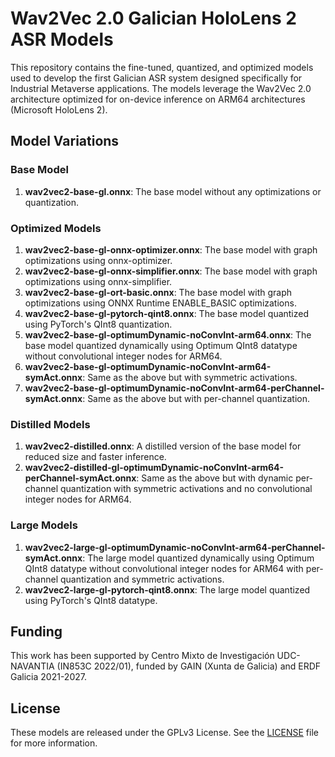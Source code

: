 # Wav2Vec 2.0 Galician HoloLens 2 ASR Models

This repository contains the fine-tuned, quantized, and optimized models used to develop the first Galician ASR system designed specifically for Industrial Metaverse applications. The models leverage the Wav2Vec 2.0 architecture optimized for on-device inference on ARM64 architectures (Microsoft HoloLens 2).

## Model Variations

### Base Model

1. **wav2vec2-base-gl.onnx**: The base model without any optimizations or quantization.

### Optimized Models

1. **wav2vec2-base-gl-onnx-optimizer.onnx**: The base model with graph optimizations using onnx-optimizer.
2. **wav2vec2-base-gl-onnx-simplifier.onnx**: The base model with graph optimizations using onnx-simplifier.
3. **wav2vec2-base-gl-ort-basic.onnx**: The base model with graph optimizations using ONNX Runtime ENABLE_BASIC optimizations.
4. **wav2vec2-base-gl-pytorch-qint8.onnx**: The base model quantized using PyTorch's QInt8 quantization.
5. **wav2vec2-base-gl-optimumDynamic-noConvInt-arm64.onnx**: The base model quantized dynamically using Optimum QInt8 datatype without convolutional integer nodes for ARM64.
6. **wav2vec2-base-gl-optimumDynamic-noConvInt-arm64-symAct.onnx**: Same as the above but with symmetric activations.
7. **wav2vec2-base-gl-optimumDynamic-noConvInt-arm64-perChannel-symAct.onnx**: Same as the above but with per-channel quantization.

### Distilled Models

1. **wav2vec2-distilled.onnx**: A distilled version of the base model for reduced size and faster inference.
2. **wav2vec2-distilled-gl-optimumDynamic-noConvInt-arm64-perChannel-symAct.onnx**: Same as the above but with dynamic per-channel quantization with symmetric activations and no convolutional integer nodes for ARM64.

### Large Models

1. **wav2vec2-large-gl-optimumDynamic-noConvInt-arm64-perChannel-symAct.onnx**: The large model quantized dynamically using Optimum QInt8 datatype without convolutional integer nodes for ARM64 with per-channel quantization and symmetric activations.
2. **wav2vec2-large-gl-pytorch-qint8.onnx**: The large model quantized using PyTorch's QInt8 datatype.

## Funding

This work has been supported by Centro Mixto de Investigación UDC-NAVANTIA (IN853C 2022/01), funded by GAIN (Xunta de Galicia) and ERDF Galicia 2021-2027.

## License

These models are released under the GPLv3 License. See the [LICENSE](LICENSE) file for more information.

